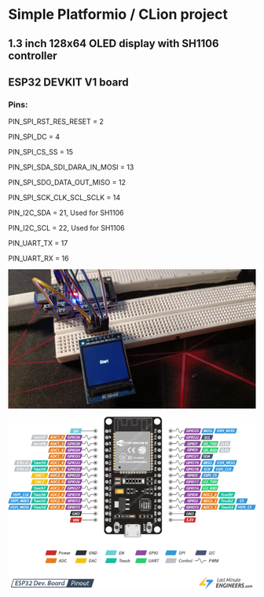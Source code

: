 <h1>Simple Platformio / CLion project</h1>
<h2>1.3 inch 128x64 OLED display with SH1106 controller</h2>
<h2>ESP32 DEVKIT V1 board</h2>
<h3>Pins:</h3>
<p>PIN_SPI_RST_RES_RESET = 2</p>
<p>PIN_SPI_DC = 4</p>
<p>PIN_SPI_CS_SS = 15</p>
<p>PIN_SPI_SDA_SDI_DARA_IN_MOSI = 13</p>
<p>PIN_SPI_SDO_DATA_OUT_MISO = 12</p>
<p>PIN_SPI_SCK_CLK_SCL_SCLK = 14</p>
<p>PIN_I2C_SDA = 21, Used for SH1106</p>
<p>PIN_I2C_SCL = 22, Used for SH1106</p>
<p>PIN_UART_TX = 17</p>
<p>PIN_UART_RX = 16</p>

![1!](https://github.com/RomanKryvolapov/1.3_LCD_IPS_240x240_ST7735_ESP32/blob/master/Display.jpg "1")

![2!](https://github.com/RomanKryvolapov/1.3_LCD_IPS_240x240_ST7735_ESP32/blob/master/ESP32-Pinout.png "2")

